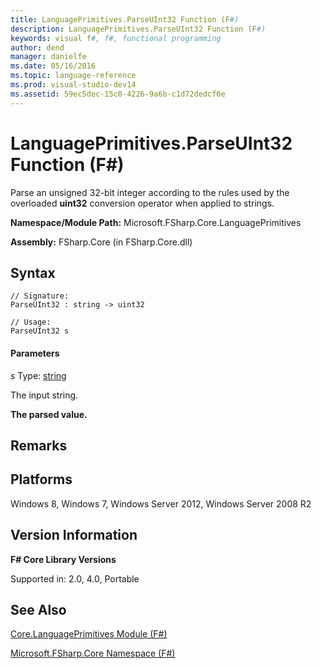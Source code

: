 ```yaml
---
title: LanguagePrimitives.ParseUInt32 Function (F#)
description: LanguagePrimitives.ParseUInt32 Function (F#)
keywords: visual f#, f#, functional programming
author: dend
manager: danielfe
ms.date: 05/16/2016
ms.topic: language-reference
ms.prod: visual-studio-dev14
ms.assetid: 59ec5dec-15c0-4226-9a6b-c1d72dedcf0e 
---
```


# LanguagePrimitives.ParseUInt32 Function (F#)

Parse an unsigned 32-bit integer according to the rules used by the overloaded **uint32** conversion operator when applied to strings.

**Namespace/Module Path:** Microsoft.FSharp.Core.LanguagePrimitives

**Assembly:** FSharp.Core (in FSharp.Core.dll)


## Syntax

```
// Signature:
ParseUInt32 : string -> uint32

// Usage:
ParseUInt32 s
```

#### Parameters
*s*
Type: [string](https://msdn.microsoft.com/library/12b97856-ec80-4f70-a018-afb0753f755a)


The input string.



**The parsed value.**
## Remarks

## Platforms
Windows 8, Windows 7, Windows Server 2012, Windows Server 2008 R2


## Version Information
**F# Core Library Versions**

Supported in: 2.0, 4.0, Portable




## See Also
[Core.LanguagePrimitives Module &#40;F&#35;&#41;](Core.LanguagePrimitives-Module-%5BFSharp%5D.md)

[Microsoft.FSharp.Core Namespace &#40;F&#35;&#41;](Microsoft.FSharp.Core-Namespace-%5BFSharp%5D.md)

